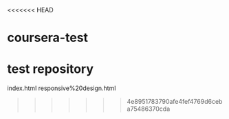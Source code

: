 <<<<<<< HEAD
# coursera-test
test repository
=======
index.html
responsive%20design.html
>>>>>>> 4e8951783790afe4fef4769d6ceba75486370cda
